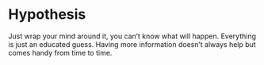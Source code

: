 # Hypothesis
Just wrap your mind around it, you can’t know what will happen. Everything is just an educated guess. Having more information doesn’t always help but comes handy from time to time.